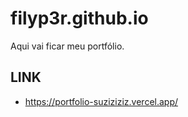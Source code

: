 # filyp3r.github.io
Aqui vai ficar meu portfólio.
## LINK
- https://portfolio-suziziziz.vercel.app/
